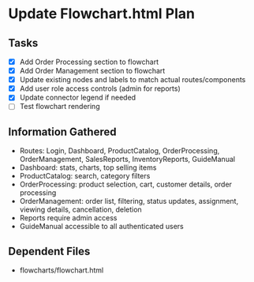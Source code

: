 # Update Flowchart.html Plan

## Tasks
- [x] Add Order Processing section to flowchart
- [x] Add Order Management section to flowchart
- [x] Update existing nodes and labels to match actual routes/components
- [x] Add user role access controls (admin for reports)
- [x] Update connector legend if needed
- [ ] Test flowchart rendering

## Information Gathered
- Routes: Login, Dashboard, ProductCatalog, OrderProcessing, OrderManagement, SalesReports, InventoryReports, GuideManual
- Dashboard: stats, charts, top selling items
- ProductCatalog: search, category filters
- OrderProcessing: product selection, cart, customer details, order processing
- OrderManagement: order list, filtering, status updates, assignment, viewing details, cancellation, deletion
- Reports require admin access
- GuideManual accessible to all authenticated users

## Dependent Files
- flowcharts/flowchart.html
